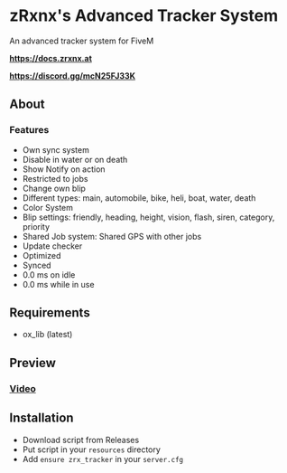 # zRxnx's Advanced Tracker System

An advanced tracker system for FiveM

**https://docs.zrxnx.at**

**https://discord.gg/mcN25FJ33K**

## About

### Features

- Own sync system
- Disable in water or on death
- Show Notify on action
- Restricted to jobs
- Change own blip
- Different types: main, automobile, bike, heli, boat, water, death
- Color System
- Blip settings: friendly, heading, height, vision, flash, siren, category, priority
- Shared Job system: Shared GPS with other jobs
- Update checker
- Optimized
- Synced
- 0.0 ms on idle
- 0.0 ms while in use

## Requirements

- ox_lib (latest)

## Preview

### [Video](https://youtu.be/_o1Xb7hIAAs)

## Installation

- Download script from Releases
- Put script in your `resources` directory
- Add `ensure zrx_tracker` in your `server.cfg`
